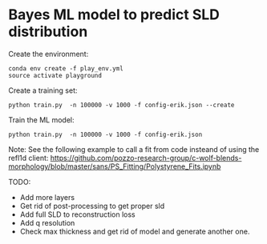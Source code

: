 # Bayes ML model to predict SLD distribution

Create the environment:

```
conda env create -f play_env.yml
source activate playground
```

Create a training set:

```
python train.py  -n 100000 -v 1000 -f config-erik.json --create
```


Train the ML model:

```
python train.py  -n 100000 -v 1000 -f config-erik.json
```

Note: See the following example to call a fit from code insteand of using the refl1d client: https://github.com/pozzo-research-group/c-wolf-blends-morphology/blob/master/sans/PS_Fitting/Polystyrene_Fits.ipynb

TODO:

 - Add more layers
 - Get rid of post-processing to get proper sld
 - Add full SLD to reconstruction loss
 - Add q resolution
 - Check max thickness and get rid of model and generate another one. 
